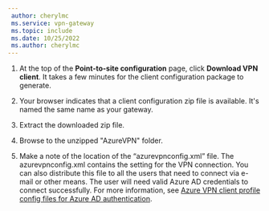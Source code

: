 ```yaml
---
 author: cherylmc
 ms.service: vpn-gateway
 ms.topic: include
 ms.date: 10/25/2022
 ms.author: cherylmc
---
```


1. At the top of the **Point-to-site configuration** page, click **Download VPN client**. It takes a few minutes for the client configuration package to generate.

1. Your browser indicates that a client configuration zip file is available. It's named the same name as your gateway.

1. Extract the downloaded zip file.

1. Browse to the unzipped "AzureVPN" folder.

1. Make a note of the location of the “azurevpnconfig.xml” file. The azurevpnconfig.xml contains the setting for the VPN connection. You can also distribute this file to all the users that need to connect via e-mail or other means. The user will need valid Azure AD credentials to connect successfully. For more information, see [Azure VPN client profile config files for Azure AD authentication](../articles/vpn-gateway/about-vpn-profile-download.md).
